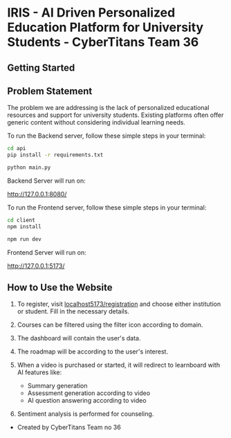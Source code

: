 
# IRIS - AI Driven Personalized Education Platform for University Students - CyberTitans Team 36

## Getting Started

## Problem Statement

The problem we are addressing is the lack of personalized educational resources and support for university students. Existing platforms often offer generic content without considering individual learning needs.

To run the Backend server, follow these simple steps in your terminal:

```bash
cd api
pip install -r requirements.txt
```

```bash
python main.py
```
Backend Server will run on:

http://127.0.0.1:8080/

To run the Frontend server, follow these simple steps in your terminal:

```bash
cd client
npm install
```

```bash
npm run dev
```
Frontend Server will run on:

http://127.0.0.1:5173/

## How to Use the Website

1. To register, visit [localhost5173/registration](http://localhost5173/registration) and choose either institution or student. Fill in the necessary details.
   
2. Courses can be filtered using the filter icon according to domain.

3. The dashboard will contain the user's data.

4. The roadmap will be according to the user's interest.

5. When a video is purchased or started, it will redirect to learnboard with AI features like:
   - Summary generation
   - Assessment generation according to video
   - AI question answering according to video

6. Sentiment analysis is performed for counseling.


- Created by CyberTitans Team no 36




